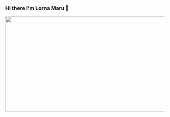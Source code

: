 ### Hi there I'm Lorna Maru 👋

<div align="centre">
  <img src="https://www.youtube.com/watch?v=yypaV7IFcQM" width="600" height="300"/>
</div>

<!--
**lornamaru/lornamaru** is a ✨ _special_ ✨ repository because its `README.md` (this file) appears on your GitHub profile.

Here are some ideas to get you started:

- 🔭 I’m currently working on ...
- 🌱 I’m currently learning ...
- 👯 I’m looking to collaborate on ...
- 🤔 I’m looking for help with ...
- 💬 Ask me about ...
- 📫 How to reach me: ...
- 😄 Pronouns: ...
- ⚡ Fun fact: ...
-->
